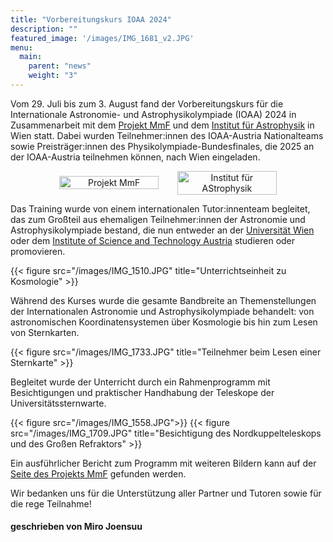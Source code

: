 ```yaml
---
title: "Vorbereitungskurs IOAA 2024"
description: ""
featured_image: '/images/IMG_1681_v2.JPG'
menu:
  main:
    parent: "news"
    weight: "3"
---
```


Vom 29. Juli bis zum 3. August fand der Vorbereitungskurs für die Internationale Astronomie- und Astrophysikolympiade (IOAA) 2024 in Zusammenarbeit mit dem [Projekt MmF](https://mmf.univie.ac.at) und dem [Institut für Astrophysik](https://astro.univie.ac.at) in Wien statt. Dabei wurden Teilnehmer:innen des IOAA-Austria Nationalteams sowie Preisträger:innen des Physikolympiade-Bundesfinales, die 2025 an der IOAA-Austria teilnehmen können, nach Wien eingeladen.

<div style="display: flex; flex-wrap: wrap; justify-content: center; align-items: center; width: 70%; gap: 30px; margin: 0 auto; text-align: center;">
    <a href="https://mmf.univie.ac.at" target="_blank" style="flex-basis: 100%; max-width: 45%;"><img src="/images/mmf logo.png" alt="Projekt MmF" style="width: 100%;"></a>
    <a href="https://astro.univie.ac.at" target="_blank" style="flex-basis: 100%; max-width: 45%;"><img src="/images/csm_institut_astro_logo_a7b5c28a16.png" alt="Institut für AStrophysik" style="width: 100%;"></a>
</div>

Das Training wurde von einem internationalen Tutor:innenteam begleitet, das zum Großteil aus ehemaligen Teilnehmer:innen der Astronomie und Astrophysikolympiade bestand, die nun entweder an der [Universität Wien](https://www.univie.ac.at) oder dem [Institute of Science and Technology Austria](https://ist.ac.at/home) studieren oder promovieren.

{{< figure src="/images/IMG_1510.JPG" title="Unterrichtseinheit zu Kosmologie" >}}

Während des Kurses wurde die gesamte Bandbreite an Themenstellungen der Internationalen Astronomie und Astrophysikolympiade behandelt: von astronomischen Koordinatensystemen über Kosmologie bis hin zum Lesen von Sternkarten.

{{< figure src="/images/IMG_1733.JPG" title="Teilnehmer beim Lesen einer Sternkarte" >}}

Begleitet wurde der Unterricht durch ein Rahmenprogramm mit Besichtigungen und praktischer Handhabung der Teleskope der Universitätssternwarte.

{{< figure src="/images/IMG_1558.JPG">}}
{{< figure src="/images/IMG_1709.JPG" title="Besichtigung des Nordkuppelteleskops und des Großen Refraktors" >}}

Ein ausführlicher Bericht zum Programm mit weiteren Bildern kann auf der [Seite des Projekts MmF](https://mmf.univie.ac.at/astrokurs-2024/) gefunden werden.

Wir bedanken uns für die Unterstützung aller Partner und Tutoren sowie für die rege Teilnahme!

#### geschrieben von Miro Joensuu
